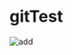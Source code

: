 # gitTest
![add](http://baike.baidu.com/pic/%E6%9D%8E%E5%BD%A6%E5%AE%8F/125160/0/314e251f95cad1c8f698ac317c3e6709c93d5180?fr=lemma&ct=single)

